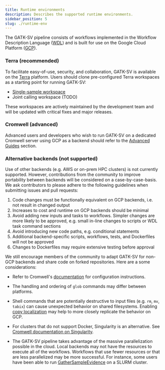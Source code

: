 ```yaml
---
title: Runtime environments
description: Describes the supported runtime environments.
sidebar_position: 5
slug: ./runtime-env
---
```


The GATK-SV pipeline consists of workflows implemented in the Workflow Description Language 
([WDL](https://openwdl.org/)) and is built for use on the Google Cloud Platform ([GCP](https://cloud.google.com/)). 

### Terra (recommended)
To facilitate easy-of-use, security, and collaboration, GATK-SV is available on the [Terra](https://app.terra.bio/) 
platform. Users should clone pre-configured Terra workspaces as a starting point for running GATK-SV:

- [Single-sample workspace](https://app.terra.bio/#workspaces/help-gatk/GATK-Structural-Variants-Single-Sample)
- Joint calling workspace (TODO)

These workspaces are actively maintained by the development team and will be updated with critical fixes and major releases.

### Cromwell (advanced)
Advanced users and developers who wish to run GATK-SV on a dedicated Cromwell server using GCP as a backend should refer 
to the [Advanced Guides](/docs/category/advanced-guides) section.

### Alternative backends (not supported)

Use of other backends (e.g. AWS or on-prem HPC clusters) is not currently supported. However, contributions from the 
community to improve portability between backends will be considered on a case-by-case-basis. We ask contributors to 
please adhere to the following guidelines when submitting issues and pull requests:

1. Code changes must be functionally equivalent on GCP backends, i.e. not result in changed output
2. Increases to cost and runtime on GCP backends should be minimal
3. Avoid adding new inputs and tasks to workflows. Simpler changes 
   are more likely to be approved, e.g. small in-line changes to scripts or WDL task command sections
4. Avoid introducing new code paths, e.g. conditional statements
5. Additional backend-specific scripts, workflows, tests, and Dockerfiles will not be approved
6. Changes to Dockerfiles may require extensive testing before approval

We still encourage members of the community to adapt GATK-SV for non-GCP backends 
and share code on forked repositories. Here are a some considerations:

- Refer to Cromwell's [documentation](https://cromwell.readthedocs.io/en/stable/backends/Backends/) 
  for configuration instructions.

- The handling and ordering of `glob` commands may differ between platforms.

- Shell commands that are potentially destructive to input files 
  (e.g. `rm`, `mv`, `tabix`) can cause unexpected behavior on shared filesystems. 
  Enabling [copy localization](https://cromwell.readthedocs.io/en/stable/Configuring/#local-filesystem-options) 
  may help to more closely replicate the behavior on GCP.

- For clusters that do not support Docker, Singularity is an alternative. 
  See [Cromwell documentation on Singularity](https://cromwell.readthedocs.io/en/stable/tutorials/Containers/#singularity).

- The GATK-SV pipeline takes advantage of the massive parallelization possible in the cloud. 
  Local backends may not have the resources to execute all of the workflows. 
  Workflows that use fewer resources or that are less parallelized may be more successful. 
  For instance, some users have been able to run [GatherSampleEvidence](../modules/gse) on a SLURM cluster.
